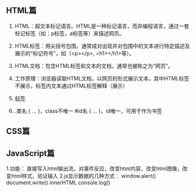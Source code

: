 ## HTML篇
1. HTML：超文本标记语言。HTML是一种标记语言，而非编程语言，通过一套标记标签（如：p标签，a标签等）来描述网页。
2. HTML标签：用尖括号包围，通常成对出现并对包围中的文本进行特定描述及展示的“标记符号”，如（\<p><\/p>, \<h1><\/h1>等）。
3. HTML文档：包含HTML标签和文本的文档，通常也被称之为“网页”。
4. 工作原理：浏览器读取HTML文档，以网页的形式展示文本。其中HTML标签不展示，标签内文本通过HTML标签解释（展示）
5. <a href="https://www.w3school.com.cn/tags/index.asp">标签</a>

6. 
   .类名 { ... }，class不唯一
   #id名 { ... }，id唯一，可用于作为书签


## CSS篇

## JavaScript篇
1.功能：
直接写入html输出流，对事件反应，改变html内容，改变html图像，改变html样式，验证输入
2.js显示数据的几种方式：
   window.alert()
   document.write()
   innerHTML
   console.log()